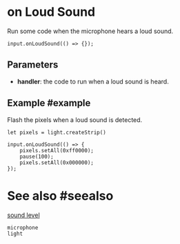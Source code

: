 # on Loud Sound

Run some code when the microphone hears a loud sound.

```sig
input.onLoudSound(() => {});
```

## Parameters

* **handler**: the code to run when a loud sound is heard.

## Example #example

Flash the pixels when a loud sound is detected.

```blocks
let pixels = light.createStrip()

input.onLoudSound(() => {
	pixels.setAll(0xff0000);
	pause(100);
	pixels.setAll(0x000000);
});
```

# See also #seealso

[sound level](/reference/input/sound-level)

```package
microphone
light
```
